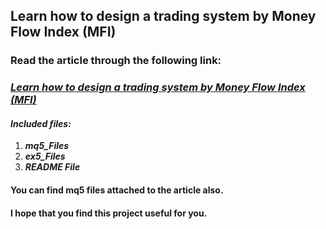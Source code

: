 ## Learn how to design a trading system by Money Flow Index (MFI)
### Read the article through the following link:
### ***[Learn how to design a trading system by Money Flow Index (MFI)](https://www.mql5.com/en/articles/11037)***
#### ***Included files:***
1. ***mq5_Files***
2. ***ex5_Files***
3. ***README File***
#### You can find mq5 files attached to the article also.

#### I hope that you find this project useful for you.